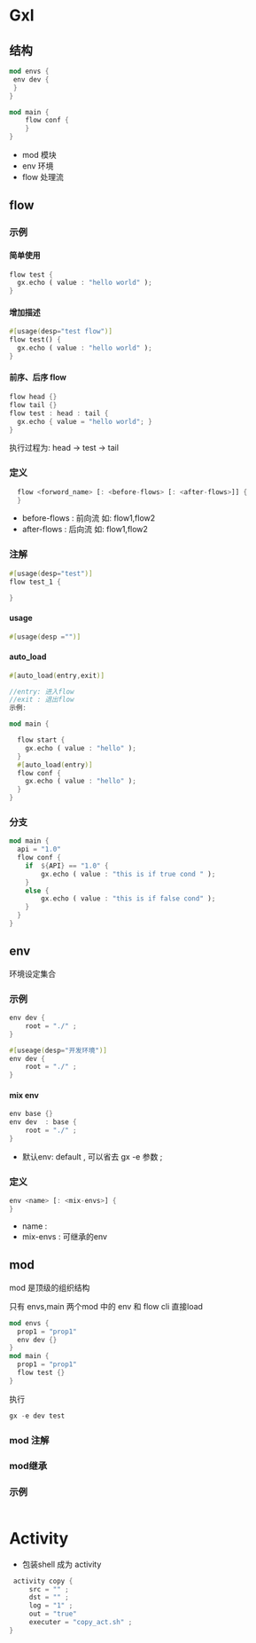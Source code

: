
# Gxl 

##  结构 

```rust
mod envs {
 env dev {
 }
}

mod main {
    flow conf {
    }
}
```
* mod 模块
* env  环境
* flow  处理流

## flow  

### 示例

#### 简单使用

```rust
flow test {
  gx.echo ( value : "hello world" );
}
```

#### 增加描述

```rust
#[usage(desp="test flow")]
flow test() {
  gx.echo ( value : "hello world" );
}
```

#### 前序、后序 flow

```rust
flow head {}
flow tail {}
flow test : head : tail {
  gx.echo { value = "hello world"; }
}
```
 执行过程为: head -> test -> tail

### 定义

```rust 
  flow <forword_name> [: <before-flows> [: <after-flows>]] {
  }
```

* before-flows    : 前向流 如: flow1,flow2
* after-flows     : 后向流 如: flow1,flow2

### 注解

```rust
#[usage(desp="test")]
flow test_1 {

}
```

#### usage 

```rust
#[usage(desp ="")]
```

#### auto_load

```rust
#[auto_load(entry,exit)] 

//entry: 进入flow 
//exit : 退出flow
示例:

mod main {

  flow start {
    gx.echo ( value : "hello" );
  }
  #[auto_load(entry)]
  flow conf {
    gx.echo ( value : "hello" );
  }
}
```

### 分支

```rust
mod main {
  api = "1.0"
  flow conf {
    if  ${API} == "1.0" {
        gx.echo ( value : "this is if true cond " );
    }
    else {
        gx.echo ( value : "this is if false cond" );
    }
  }
}
```

## env

环境设定集合

### 示例

```rust
env dev {
    root = "./" ;
}
```


```rust
#[useage(desp="开发环境")]
env dev {
    root = "./" ;
}
```

####   mix env

```rust
env base {}
env dev  : base {
    root = "./" ;
}
```

* 默认env: default  , 可以省去 gx -e 参数 ;

### 定义

```rust
env <name> [: <mix-envs>] {
}
```

* name  :  
* mix-envs : 可继承的env

## mod 

mod 是顶级的组织结构

只有 envs,main 两个mod 中的 env 和 flow  cli 直接load

```rust
mod envs {
  prop1 = "prop1"
  env dev {}
}
mod main {
  prop1 = "prop1"
  flow test {}
}
```

执行

```rust
gx -e dev test 
```

### mod 注解

### mod继承


###  示例
```rust
```

# Activity

* 包装shell  成为 activity 

```rust
 activity copy {
     src = "" ;
     dst = "" ;
     log = "1" ;
     out = "true"
     executer = "copy_act.sh" ;
}
```


